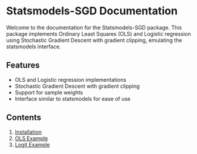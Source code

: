 # Statsmodels-SGD Documentation

Welcome to the documentation for the Statsmodels-SGD package. This package implements Ordinary Least Squares (OLS) and Logistic regression using Stochastic Gradient Descent with gradient clipping, emulating the statsmodels interface.

## Features

- OLS and Logistic regression implementations
- Stochastic Gradient Descent with gradient clipping
- Support for sample weights
- Interface similar to statsmodels for ease of use

## Contents

1. [Installation](installation.md)
2. [OLS Example](ols_example.md)
3. [Logit Example](logit_example.md)
